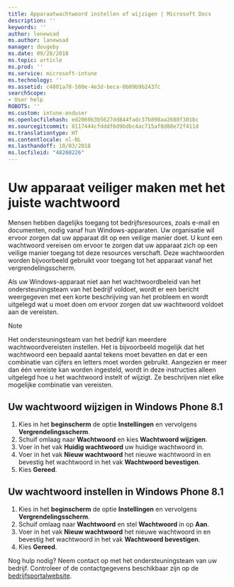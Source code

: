 ```yaml
---
title: Apparaatwachtwoord instellen of wijzigen | Microsoft Docs
description: ''
keywords: ''
author: lenewsad
ms.author: lanewsad
manager: dougeby
ms.date: 09/28/2018
ms.topic: article
ms.prod: ''
ms.service: microsoft-intune
ms.technology: ''
ms.assetid: c4801a78-580e-4e3d-beca-0b09b9b2437c
searchScope:
- User help
ROBOTS: ''
ms.custom: intune-enduser
ms.openlocfilehash: ed2069b3b5627dd844fadc37b898aa2688f301bc
ms.sourcegitcommit: 8117444cfdddf6d9bdbc4ac715af8d88e72f411d
ms.translationtype: HT
ms.contentlocale: nl-NL
ms.lasthandoff: 10/03/2018
ms.locfileid: "48260226"
---
```

# <a name="make-your-device-safer-with-the-right-password"></a>Uw apparaat veiliger maken met het juiste wachtwoord

Mensen hebben dagelijks toegang tot bedrijfsresources, zoals e-mail en documenten, nodig vanaf hun Windows-apparaten. Uw organisatie wil ervoor zorgen dat uw apparaat dit op een veilige manier doet. U kunt een wachtwoord vereisen om ervoor te zorgen dat uw apparaat zich op een veilige manier toegang tot deze resources verschaft. Deze wachtwoorden worden bijvoorbeeld gebruikt voor toegang tot het apparaat vanaf het vergrendelingsscherm.

Als uw Windows-apparaat niet aan het wachtwoordbeleid van het ondersteuningsteam van het bedrijf voldoet, wordt er een bericht weergegeven met een korte beschrijving van het probleem en wordt uitgelegd wat u moet doen om ervoor zorgen dat uw wachtwoord voldoet aan de vereisten.

> [!Note]
> Het ondersteuningsteam van het bedrijf kan meerdere wachtwoordvereisten instellen. Het is bijvoorbeeld mogelijk dat het wachtwoord een bepaald aantal tekens moet bevatten en dat er een combinatie van cijfers en letters moet worden gebruikt. Aangezien er meer dan één vereiste kan worden ingesteld, wordt in deze instructies alleen uitgelegd hoe u het wachtwoord instelt of wijzigt. Ze beschrijven niet elke mogelijke combinatie van vereisten.

## <a name="to-change-your-password-on-windows-phone-81"></a>Uw wachtwoord wijzigen in Windows Phone 8.1

1. Kies in het **beginscherm** de optie **Instellingen** en vervolgens **Vergrendelingsscherm**.
2. Schuif omlaag naar **Wachtwoord** en kies **Wachtwoord wijzigen**.
3. Voer in het vak **Huidig wachtwoord** uw huidige wachtwoord in.
4. Voer in het vak **Nieuw wachtwoord** het nieuwe wachtwoord in en bevestig het wachtwoord in het vak **Wachtwoord bevestigen**.
4. Kies **Gereed**.

## <a name="to-set-your-password-on-windows-phone-81"></a>Uw wachtwoord instellen in Windows Phone 8.1

1. Kies in het **beginscherm** de optie **Instellingen** en vervolgens **Vergrendelingsscherm**.
2. Schuif omlaag naar **Wachtwoord** en stel **Wachtwoord** in op **Aan**.
3. Voer in het vak **Nieuw wachtwoord** het nieuwe wachtwoord in en bevestig het wachtwoord in het vak **Wachtwoord bevestigen**.
4. Kies **Gereed**.

Nog hulp nodig? Neem contact op met het ondersteuningsteam van uw bedrijf. Controleer of de contactgegevens beschikbaar zijn op de [bedrijfsportalwebsite](https://go.microsoft.com/fwlink/?linkid=2010980).

